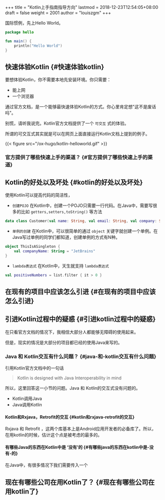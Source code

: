 +++
title = "Kotlin上手指南指导方向"
lastmod = 2018-12-23T12:54:05+08:00
draft = false
weight = 2001
author = "louiszgm"
+++

国际惯例，先上Hello World。

```Kotlin
package hello

fun main() {
    println("Hello World")
}
```

<!--more-->


## 快速体验Kotlin {#快速体验kotlin}

要想体验Kotlin，你不需要本地先安装环境。你只需要：

-   能上网
-   一个浏览器

通过官方文档，是一个能够最快速体验Kotlin的方式。你心里肯定想"这不是废话吗"。

别慌，请听我说完。Kotlin官方文档提供了一个 `可交互` 式的体验。

所谓的可交互式其实就是可以在网页上面直接运行Kotlin文档上提到的例子。

{{< figure src="/ox-hugo/kotlin-helloworld.gif" >}}


### 官方提供了哪些快速上手的渠道？ {#官方提供了哪些快速上手的渠道}


## Kotlin的好处以及坏处 {#kotlin的好处以及坏处}

使用Kotlin可以提高代码的简洁性，

-   `创建POJO`  在Kotlin中，创建一个POJO只需要一行代码。在Java中，需要写很多的比如 `getters,setters,toString()` 等方法

```Kotlin
data class Customer(val name: String, val email: String, val company: String)
```

-   `单例的创建` 在Kotlin中，可以很简单的通过 `object`  关键字就创建一个单例。在Java写过单例的同学们都知道，创建单例的方式有N种。

```Kotlin
object ThisIsASingleton {
    val companyName: String = "JetBrains"
}
```

-   `lambda表达式` 在Kotlin中，天生就支持 `lambda表达式`

```Kotlin
val positiveNumbers = list.filter { it > 0 }
```


## 在现有的项目中应该怎么引进 {#在现有的项目中应该怎么引进}


## 引进Kotlin过程中的疑惑 {#引进kotlin过程中的疑惑}

在只看官方文档的情况下，我相信大部分人都能够无障碍的使用起来。

但是，现实的情况是大部分的项目都已经的使用Java来写的。


### Java 和 Kotlin交互有什么问题？ {#java-和-kotlin交互有什么问题}

引用Kotlin官方文档中的一句话

> Kotlin is designed with Java Interoperability in mind

所以，这里回答这一小节的问题。Java 和 Kotlin的交互式没有问题的。

-   Kotlin调用Java
-   Java调用Kotlin


#### Kotlin和Rxjava，Retrofit的交互 {#kotlin和rxjava-retrofit的交互}

Rxjava 和 Retrofit ，这两个库基本上是Android应用开发者的必备库了。所以，在用kotlin的时候，估计这个点是被考虑的最多的。


#### 有哪些Java的东西在Kotlin中是 ‘没有’的 {#有哪些java的东西在kotlin中是-没有-的}

在Java中，有很多情况下我们需要传入一个


## 现在有哪些公司在用Kotlin了？ {#现在有哪些公司在用kotlin了}
